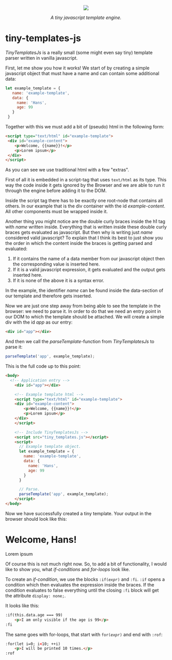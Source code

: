 <p align="center">
 <img border="0" src="https://www.use.com/images/s_1/8cb7c9b49e4c80a73c97.jpg">
</p>
<p align="center"><i>A tiny javascript template engine.</i></p>

<h1>tiny-templates-js</h1>

<p><em>TinyTemplatesJs</em> is a really small (some might even say tiny) template parser written in vanilla javascript.</p>

<p>First, let me show you how it works! We start of by creating a simple javascript object that must have
a name and can contain some additional data:</p>

``` js
let example_template = {
   name: 'example-template',
   data: {
     name: 'Hans',
     age: 99
   }
 }
```
<p>Together with this we must add a bit of (pseudo) html in the following form: </p>

``` html
<script type="text/html" id="example-template">
 <div id="example-content"> 
    <p>Welcome, {{name}}!</p>
    <p>Lorem ipsum</p>
 </div>
</script>
```

<p>As you can see we use traditional html with a few "extras".</p>
<p>First of all it is embedded in a script-tag that uses <code>text/html</code> as its type. This way the code inside it
gets ignored by the Browser and we are able to run it through the engine before adding it to the DOM.</p>

<p>Inside the script tag there has to be exactly one root-node that contains all others. In our example that is
the div container with the id <var>example-content</var>. All other components must be wrapped inside it.</p>

<p>Another thing you might notice are the double curly braces inside the h1 tag with <var>name</var> written inside.
Everything that is written inside these double curly braces gets evaluated as javascript. But then why is writing
just <var>name</var> considered valid javascript? To explain that I think its best to just show you the order in which the 
content inside the braces is getting parsed and evaluated:</p>
<ol>
  <li>If it contains the name of a data member from our javascript object then the corresponding value is inserted here.</li>
  <li>If it is a valid javascript expression, it gets evaluated and the output gets inserted here.</li>
  <li>If it is none of the above it is a syntax error.
</ol>

<p>In the example, the identifier <var>name</var> can be found inside the data-section of our template and therefore gets
inserted.</p>

<p>Now we are just one step away from being able to see the template in the browser: we need to parse it.
In order to do that we need an entry point in our DOM to which the template should be attached. We will create
a simple div with the id <var>app</var> as our entry:</p>

``` html
<div id="app"></div>
```

<p>And then we call the <var>parseTemplate</var>-function from <em>TinyTemplatesJs</em> to parse it: </p>

``` js
parseTemplate('app', example_template);
```

<p>This is the full code up to this point:</p>

``` html
<body>
  <!-- Application entry -->
    <div id="app"></div>

    <!-- Example template html -->
    <script type="text/html" id="example-template">
    <div id="example-content"> 
        <p>Welcome, {{name}}!</p>
        <p>Lorem ipsum</p>
    </div>
    </script>

    <!-- Include TinyTemplatesJs -->
    <script src="tiny_templates.js"></script>
    <script>
      // Example template object.
      let example_template = {
        name: 'example-template',
        data: {
          name: 'Hans',
          age: 99
        }
      }

      // Parse.
      parseTemplate('app', example_template);
    </script>
</body>
```

<p>Now we have successfully created a tiny template. Your output in the browser should look like this:</p>

<h1>Welcome, Hans!</h1>
<p>Lorem ipsum</p>

<p>Of course this is not much right now. So, to add a bit of functionality, I would like to show you, 
what <i>if-conditions</i> and <i>for-loops</i> look like.</p>
<p>To create an <i>if-condition</i>, we use the blocks <code>:if(<i>expr</i>)</code> and <code>:fi</code>. <code>:if</code> opens a condition which then 
evaluates the expression inside the braces. If the condition evaluates to false everything until the 
closing <code>:fi</code> block will get the attribute <code>display: none;</code>.</p>
<p>It looks like this:</p>

``` html
:if(this.data.age === 99)
	<p>I am only visible if the age is 99</p>
:fi
```

<p>The same goes with for-loops, that start with <code>for(<i>expr</i>)</code> and end with <code>:rof</code>:</p>

``` html
:for(let i=0; i<10; ++i)
	<p>I will be printed 10 times.</p>
:rof
```